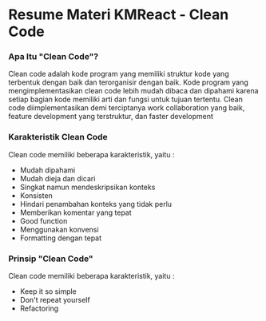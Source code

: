 # Resume Materi KMReact - Clean Code

### Apa Itu "Clean Code"?
Clean code adalah kode program yang memiliki struktur kode yang terbentuk dengan baik dan terorganisir dengan baik. Kode program yang mengimplementasikan clean code lebih mudah dibaca dan dipahami karena setiap bagian kode memiliki arti dan fungsi untuk tujuan tertentu. Clean code diimplementasikan demi terciptanya work collaboration yang baik, feature development yang terstruktur, dan faster development
<br>

### Karakteristik Clean Code
Clean code memiliki beberapa karakteristik, yaitu :
- Mudah dipahami
- Mudah dieja dan dicari
- Singkat namun mendeskripsikan konteks
- Konsisten
- Hindari penambahan konteks yang tidak perlu
- Memberikan komentar yang tepat
- Good function
- Menggunakan konvensi
- Formatting dengan tepat

### Prinsip "Clean Code"
Clean code memiliki beberapa karakteristik, yaitu :
- Keep it so simple
- Don't repeat yourself
- Refactoring
